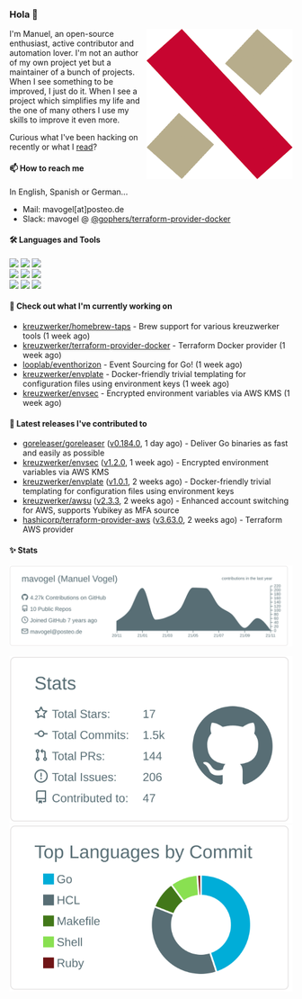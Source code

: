 ### Hola 👋

<img align="right" src="https://raw.githubusercontent.com/kreuzwerkerbot/kreuzwerkerbot/master/assets/xw.png" width="260">

I'm Manuel, an open-source enthusiast, active contributor and automation lover. I'm not an author of my own project 
yet but a maintainer of a bunch of projects. When I see something to be improved, I just do it. When I see a project
which simplifies my life and the one of many others I use my skills to improve it even more.

Curious what I've been hacking on recently or what I [read](https://www.goodreads.com/user/show/128554892-manuel-vogel)?

#### 📫 How to reach me
In English, Spanish or German...

- Mail: mavogel[at]posteo.de
- Slack: mavogel @ [@gophers/terraform-provider-docker](https://gophers.slack.com/archives/C01G9TN5V36)

#### 🛠 Languages and Tools
<p>

  <code><img width="10%" src="https://www.vectorlogo.zone/logos/golang/golang-horizontal.svg"></code>
  <code><img width="10%" src="https://www.vectorlogo.zone/logos/typescriptlang/typescriptlang-official.svg"></code>
  <code><img width="10%" src="https://www.vectorlogo.zone/logos/nodejs/nodejs-horizontal.svg"></code>
  <br />
  <code><img width="10%" src="https://www.vectorlogo.zone/logos/amazon_aws/amazon_aws-ar21.svg"></code>
  <code><img width="10%" src="https://www.vectorlogo.zone/logos/terraformio/terraformio-ar21.svg"></code>
  <code><img width="10%" src="https://www.vectorlogo.zone/logos/gnu_bash/gnu_bash-ar21.svg"></code>
  <br />
  <code><img width="10%" src="https://www.vectorlogo.zone/logos/kubernetes/kubernetes-ar21.svg"></code>
  <code><img width="10%" src="https://www.vectorlogo.zone/logos/docker/docker-ar21.svg"></code>
  <code><img width="10%" src="https://www.vectorlogo.zone/logos/containerdio/containerdio-ar21.svg"></code>
  <br />
 
</p>

#### 👷 Check out what I'm currently working on

- [kreuzwerker/homebrew-taps](https://github.com/kreuzwerker/homebrew-taps) - Brew support for various kreuzwerker tools (1 week ago)
- [kreuzwerker/terraform-provider-docker](https://github.com/kreuzwerker/terraform-provider-docker) - Terraform Docker provider (1 week ago)
- [looplab/eventhorizon](https://github.com/looplab/eventhorizon) - Event Sourcing for Go! (1 week ago)
- [kreuzwerker/envplate](https://github.com/kreuzwerker/envplate) - Docker-friendly trivial templating for configuration files using environment keys (1 week ago)
- [kreuzwerker/envsec](https://github.com/kreuzwerker/envsec) - Encrypted environment variables via AWS KMS (1 week ago)

#### 🔭 Latest releases I've contributed to

- [goreleaser/goreleaser](https://github.com/goreleaser/goreleaser) ([v0.184.0](https://github.com/goreleaser/goreleaser/releases/tag/v0.184.0), 1 day ago) - Deliver Go binaries as fast and easily as possible
- [kreuzwerker/envsec](https://github.com/kreuzwerker/envsec) ([v1.2.0](https://github.com/kreuzwerker/envsec/releases/tag/v1.2.0), 1 week ago) - Encrypted environment variables via AWS KMS
- [kreuzwerker/envplate](https://github.com/kreuzwerker/envplate) ([v1.0.1](https://github.com/kreuzwerker/envplate/releases/tag/v1.0.1), 2 weeks ago) - Docker-friendly trivial templating for configuration files using environment keys
- [kreuzwerker/awsu](https://github.com/kreuzwerker/awsu) ([v2.3.3](https://github.com/kreuzwerker/awsu/releases/tag/v2.3.3), 2 weeks ago) - Enhanced account switching for AWS, supports Yubikey as MFA source
- [hashicorp/terraform-provider-aws](https://github.com/hashicorp/terraform-provider-aws) ([v3.63.0](https://github.com/hashicorp/terraform-provider-aws/releases/tag/v3.63.0), 2 weeks ago) - Terraform AWS provider
#### ✨ Stats

[![](https://raw.githubusercontent.com/mavogel/mavogel/master/profile-summary-card-output/default/0-profile-details.svg)](https://github.com/vn7n24fzkq/github-profile-summary-cards)

[![](https://raw.githubusercontent.com/mavogel/mavogel/master/profile-summary-card-output/default/3-stats.svg)](https://github.com/vn7n24fzkq/github-profile-summary-cards)
[![](https://raw.githubusercontent.com/mavogel/mavogel/master/profile-summary-card-output/default/2-most-commit-language.svg)](https://github.com/vn7n24fzkq/github-profile-summary-cards)

